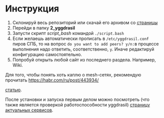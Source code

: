 # Инструкция
1. Склонируй весь репозиторий или скачай его архивом со [страницы](https://github.com/grishinkirill/POMS_labs)
2. Перейди в папку **2_yggdrasil**
3. Запусти скрипт *script_bash* командой ```./script.bash```
4. Если желаешь автоматически прописать в ```/etc/yggdrasil.conf``` пиров СПБ, то на вопрос ```do you want to add peers? y/n:```в процессе выполнения надо ответить, соответственно, ```y```. Иначе редактируй конфигурацию самостоятельно.
5. Попробуй открыть любой сайт из последнего раздела. Например, Wiki.

Для того, чтобы понять хоть каплю о mesh-сетях, рекомендую прочитать 
https://habr.com/ru/post/443934/

[статью](https://temofeev.ru/info/articles/chto-nam-stoit-mesh-postroit-kak-detsentralizovannyy-internet-provayder-medium-delaet-novyy-internet/).

После установки и запуска первым делом можно посмотреть (что также является проверкой работоспособности yggdrasil)
[страницу актуальных сервисов](https://yggdrasil-network.github.io/services.html).
